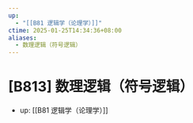 ```yaml
---
up:
  - "[[B81 逻辑学（论理学）]]"
ctime: 2025-01-25T14:34:36+08:00
aliases:
  - 数理逻辑（符号逻辑）
---
```


# [B813] 数理逻辑（符号逻辑）

- up: [[B81 逻辑学（论理学）]]
